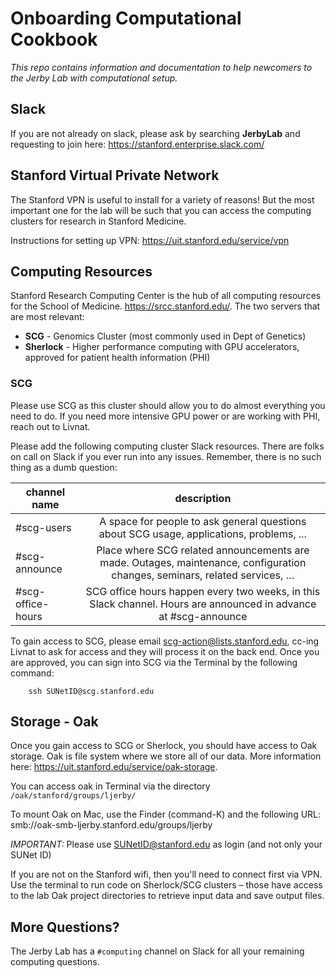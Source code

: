 # Onboarding Computational Cookbook
_This repo contains information and documentation to help newcomers to the Jerby Lab with computational setup._

## Slack

If you are not already on slack, please ask by searching **JerbyLab** and requesting to join here: https://stanford.enterprise.slack.com/

## Stanford Virtual Private Network 

The Stanford VPN is useful to install for a variety of reasons! But the most important one for the lab will be such that you can access the computing clusters for research in Stanford Medicine.

Instructions for setting up VPN: https://uit.stanford.edu/service/vpn

## Computing Resources

Stanford Research Computing Center is the hub of all computing resources for the School of Medicine. https://srcc.stanford.edu/. The two servers that are most relevant:

- **SCG** - Genomics Cluster (most commonly used in Dept of Genetics)
- **Sherlock** - Higher performance computing with GPU accelerators, approved for patient health information (PHI)

### SCG
Please use SCG as this cluster should allow you to do almost everything you need to do. If you need more intensive GPU power or are working with PHI, reach out to Livnat. 

Please add the following computing cluster Slack resources. There are folks on call on Slack if you ever run into any issues. Remember, there is no such thing as a dumb question:

| channel name      | description                                                                                                                 |
| ----------------- |:---------------------------------------------------------------------------------------------------------------------------:|
| #scg-users        | A space for people to ask general questions about SCG usage, applications, problems, ...                                    |
| #scg-announce     | Place where SCG related announcements are made. Outages, maintenance, configuration changes, seminars, related services, …  |
| #scg-office-hours | SCG office hours happen every two weeks, in this Slack channel. Hours are announced in advance at #scg-announce             |

To gain access to SCG, please email scg-action@lists.stanford.edu, cc-ing Livnat to ask for access and they will process it on the back end. Once you are approved, you can sign into SCG via the Terminal by the following command: 

        ssh SUNetID@scg.stanford.edu 

## Storage - Oak 

Once you gain access to SCG or Sherlock, you should have access to Oak storage. Oak is file system where we store all of our data. More information here: https://uit.stanford.edu/service/oak-storage. 

You can access oak in Terminal via the directory `/oak/stanford/groups/ljerby/`

To mount Oak on Mac, use the Finder (command-K) and the following URL: smb://oak-smb-ljerby.stanford.edu/groups/ljerby

*IMPORTANT:* Please use SUNetID@stanford.edu as login (and not only your SUNet ID)

If you are not on the Stanford wifi, then you'll need to connect first via VPN. Use the terminal to run code on Sherlock/SCG clusters – those have access to the lab Oak project directories to retrieve input data and save output files.

## More Questions? 

The Jerby Lab has a `#computing` channel on Slack for all your remaining computing questions.



